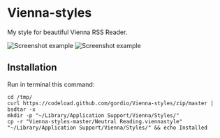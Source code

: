 Vienna-styles
=============

My style for beautiful Vienna RSS Reader.

![Screenshot example](http://image.prntscr.com/image/eff340355d714171aadb908747ad9fa3.png)
![Screenshot example](http://image.prntscr.com/image/63b89aeab97246dcbda2de4ef690661e.png)

Installation
------------

Run in terminal this command:
```
cd /tmp/
curl https://codeload.github.com/gordio/Vienna-styles/zip/master | bsdtar -x
mkdir -p "~/Library/Application Support/Vienna/Styles/"
cp -r "Vienna-styles-master/Neutral Reading.viennastyle" "~/Library/Application Support/Vienna/Styles/" && echo Installed
```

